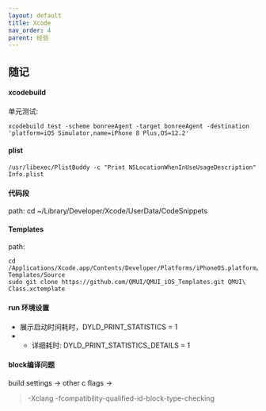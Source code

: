 ```yaml
---
layout: default
title: Xcode
nav_order: 4
parent: 经验
---
```


## 随记

#### xcodebuild

单元测试:
~~~
xcodebuild test -scheme bonreeAgent -target bonreeAgent -destination 'platform=iOS Simulator,name=iPhone 8 Plus,OS=12.2'
~~~

#### plist
~~~
/usr/libexec/PlistBuddy -c "Print NSLocationWhenInUseUsageDescription" Info.plist
~~~

#### 代码段

path: cd ~/Library/Developer/Xcode/UserData/CodeSnippets

#### Templates

path: 
~~~
cd /Applications/Xcode.app/Contents/Developer/Platforms/iPhoneOS.platform/Developer/Library/Xcode/Templates/File\ Templates/Source
sudo git clone https://github.com/QMUI/QMUI_iOS_Templates.git QMUI\ Class.xctemplate
~~~

#### run 环境设置

- 展示启动时间耗时，DYLD_PRINT_STATISTICS = 1
- - 详细耗时: DYLD_PRINT_STATISTICS_DETAILS = 1

#### block编译问题
build settings -> other c flags -> 
>-Xclang -fcompatibility-qualified-id-block-type-checking
